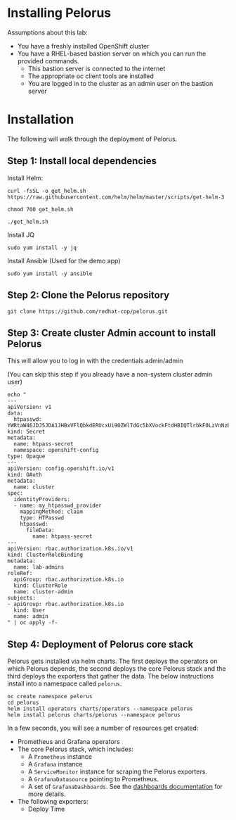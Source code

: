 # Installing Pelorus

Assumptions about this lab:

* You have a freshly installed OpenShift cluster
* You have a RHEL-based bastion server on which you can run the provided commands.
  * This bastion server is connected to the internet
  * The appropriate oc client tools are installed
  * You are logged in to the cluster as an admin user on the bastion server

# Installation

The following will walk through the deployment of Pelorus.

## Step 1: Install local dependencies

Install Helm:

    curl -fsSL -o get_helm.sh https://raw.githubusercontent.com/helm/helm/master/scripts/get-helm-3

    chmod 700 get_helm.sh

    ./get_helm.sh

Install JQ

    sudo yum install -y jq

Install Ansible (Used for the demo app)

    sudo yum install -y ansible

## Step 2: Clone the Pelorus repository

    git clone https://github.com/redhat-cop/pelorus.git


## Step 3: Create cluster Admin account to install Pelorus

This will allow you to log in with the credentials admin/admin

(You can skip this step if you already have a non-system cluster admin user)

    echo "
    ---
    apiVersion: v1
    data:
      htpasswd: YWRtaW46JDJ5JDA1JHBxVFlQbkdERUcxUi9OZWlTdGc5bXVockFtdHBIQTlrbkF0LzVnNzB5N2JRby9zcTlLMW9pCg==
    kind: Secret
    metadata:
      name: htpass-secret
      namespace: openshift-config
    type: Opaque
    ---
    apiVersion: config.openshift.io/v1
    kind: OAuth
    metadata:
      name: cluster
    spec:
      identityProviders:
      - name: my_htpasswd_provider
        mappingMethod: claim
        type: HTPasswd
        htpasswd:
          fileData:
            name: htpass-secret
    ---
    apiVersion: rbac.authorization.k8s.io/v1
    kind: ClusterRoleBinding
    metadata:
      name: lab-admins
    roleRef:
      apiGroup: rbac.authorization.k8s.io
      kind: ClusterRole
      name: cluster-admin
    subjects:
    - apiGroup: rbac.authorization.k8s.io
      kind: User
      name: admin
    " | oc apply -f-


## Step 4: Deployment of Pelorus core stack

Pelorus gets installed via helm charts. The first deploys the operators on which Pelorus depends, the second deploys the core Pelorus stack and the third deploys the exporters that gather the data. The below instructions install into a namespace called `pelorus`.

    oc create namespace pelorus
    cd pelorus
    helm install operators charts/operators --namespace pelorus
    helm install pelorus charts/pelorus --namespace pelorus

In a few seconds, you will see a number of resources get created:

* Prometheus and Grafana operators
* The core Pelorus stack, which includes:
  * A `Prometheus` instance
  * A `Grafana` instance
  * A `ServiceMonitor` instance for scraping the Pelorus exporters.
  * A `GrafanaDatasource` pointing to Prometheus.
  * A set of `GrafanaDashboards`. See the [dashboards documentation](/docs/Dashboards.md) for more details.
* The following exporters:
  * Deploy Time
